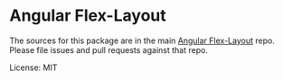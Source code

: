 Angular Flex-Layout
=======

The sources for this package are in the main [Angular Flex-Layout](https://github.com/angular/flex-layout) repo. Please file issues and pull requests against that repo.

License: MIT
